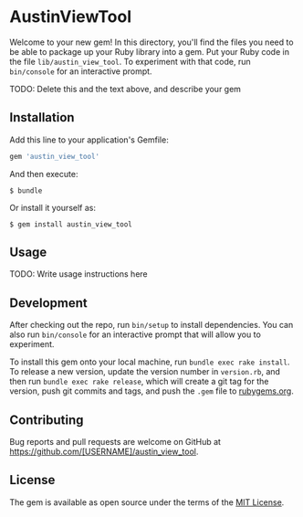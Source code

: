 # AustinViewTool

Welcome to your new gem! In this directory, you'll find the files you need to be able to package up your Ruby library into a gem. Put your Ruby code in the file `lib/austin_view_tool`. To experiment with that code, run `bin/console` for an interactive prompt.

TODO: Delete this and the text above, and describe your gem

## Installation

Add this line to your application's Gemfile:

```ruby
gem 'austin_view_tool'
```

And then execute:

    $ bundle

Or install it yourself as:

    $ gem install austin_view_tool

## Usage

TODO: Write usage instructions here

## Development

After checking out the repo, run `bin/setup` to install dependencies. You can also run `bin/console` for an interactive prompt that will allow you to experiment.

To install this gem onto your local machine, run `bundle exec rake install`. To release a new version, update the version number in `version.rb`, and then run `bundle exec rake release`, which will create a git tag for the version, push git commits and tags, and push the `.gem` file to [rubygems.org](https://rubygems.org).

## Contributing

Bug reports and pull requests are welcome on GitHub at https://github.com/[USERNAME]/austin_view_tool.

## License

The gem is available as open source under the terms of the [MIT License](https://opensource.org/licenses/MIT).
